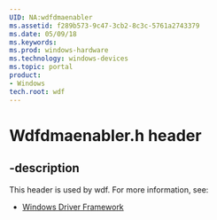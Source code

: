 ```yaml
---
UID: NA:wdfdmaenabler
ms.assetid: f289b573-9c47-3cb2-8c3c-5761a2743379
ms.date: 05/09/18
ms.keywords: 
ms.prod: windows-hardware
ms.technology: windows-devices
ms.topic: portal
product:
- Windows
tech.root: wdf
---
```


# Wdfdmaenabler.h header


## -description


This header is used by wdf. For more information, see:

- [Windows Driver Framework](../_wdf/index.md)
